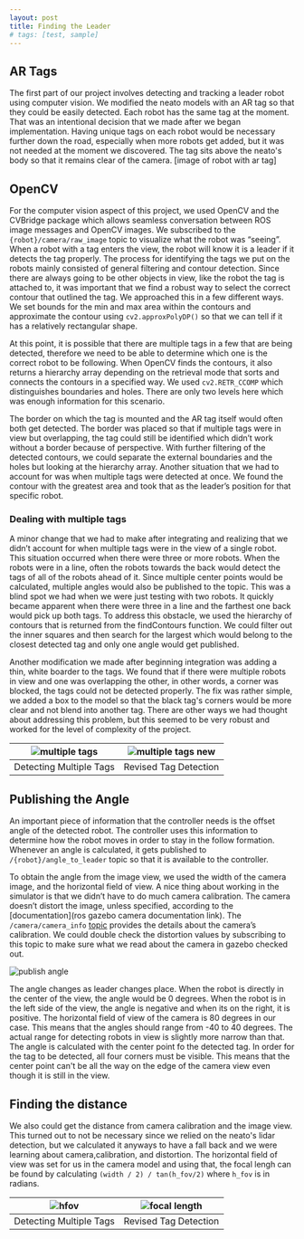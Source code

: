 ```yaml
---
layout: post
title: Finding the Leader
# tags: [test, sample]
---
```


## AR Tags
The first part of our project involves detecting and tracking a leader robot using computer vision. We modified the neato models with an AR tag so that they could be easily detected. Each robot has the same tag at the moment. That was an intentional decision that we made after we began implementation. Having unique tags on each robot would be necessary further down the road, especially when more robots get added, but it was not needed at the moment we discovered. The tag sits above the neato's body so that it remains clear of the camera. 
[image of robot with ar tag]

## OpenCV
For the computer vision aspect of this project, we used OpenCV and the CVBridge package which allows seamless conversation between ROS image messages and OpenCV images. We subscribed to the `{robot}/camera/raw_image` topic to visualize what the robot was “seeing”. When a robot with a tag enters the view, the robot will know it is a leader if it detects the tag properly. The process for identifying the tags we put on the robots mainly consisted of general filtering and contour detection. Since there are always going to be other objects in view, like the robot the tag is attached to, it was important that we find a robust way to select the correct contour that outlined the tag. We approached this in a few different ways. We set bounds for the min and max area within the contours and approximate the contour using `cv2.approxPolyDP()` so that we can tell if it has a relatively rectangular shape. 

At this point, it is possible that there are multiple tags in a few that are being detected, therefore we need to be able to determine which one is the correct robot to be following. When OpenCV finds the contours, it also returns a hierarchy array depending on the retrieval mode that sorts and connects the contours in a specified way. We used `cv2.RETR_CCOMP` which distinguishes boundaries and holes. There are only two levels here which was enough information for this scenario.

The border on which the tag is mounted and the AR tag itself would often both get detected. The border was placed so that if multiple tags were in view but overlapping, the tag could still be identified which didn’t work without a border because of perspective. With further filtering of the detected contours, we could separate the external boundaries and the holes but looking at the hierarchy array. Another situation that we had to account for was when multiple tags were detected at once. We found the contour with the greatest area and took that as the leader’s position for that specific robot. 

### Dealing with multiple tags
A minor change that we had to make after integrating and realizing that we didn’t account for when multiple tags were in the view of a single robot. This situation occurred when there were three or more robots. When the robots were in a line, often the robots towards the back would detect the tags of all of the robots ahead of it. Since multiple center points would be calculated, multiple angles would also be published to the topic. This was a blind spot we had when we were just testing with two robots. It quickly became apparent when there were three in a line and the farthest one back would pick up both tags. To address this obstacle, we used the hierarchy of contours that is returned from the findContours function. We could filter out the inner squares and then search for the largest which would belong to the closest detected tag and only one angle would get published. 

Another modification we made after beginning integration was adding a thin, white boarder to the tags. We found that if there were multiple robots in view and one was overlapping the other, in other words, a corner was blocked, the tags could not be detected properly. The fix was rather simple, we added a box to the model so that the black tag's corners would be more clear and not blend into another tag. There are other ways we had thought about addressing this problem, but this seemed to be very robust and worked for the level of complexity of the project. 

![multiple tags](../../../assets/img/multiple_tags.png)    |  ![multiple tags new](../../../assets/img/multiple_tags_new.png)
:-------------------------:|:-------------------------:
Detecting Multiple Tags  |  Revised Tag Detection


## Publishing the Angle
An important piece of information that the controller needs is the offset angle of the detected robot. The controller uses this information to determine how the robot moves in order to stay in the follow formation. Whenever an angle is calculated, it gets published to `/{robot}/angle_to_leader` topic so that it is available to the controller. 

To obtain the angle from the image view, we used the width of the camera image, and the horizontal field of view. A nice thing about working in the simulator is that we didn’t have to do much camera calibration. The camera doesn’t distort the image, unless specified, according to the [documentation](ros gazebo camera documentation link).  The `/camera/camera_info` [topic](http://docs.ros.org/en/melodic/api/sensor_msgs/html/msg/CameraInfo.html) provides the details about the camera’s calibration. We could double check the distortion values by subscribing to this topic to make sure what we read about the camera in gazebo checked out. 

![publish angle](../../../assets/img/publish_angle.gif)

The angle changes as leader changes place. When the robot is directly in the center of the view, the angle would be 0 degrees. When the robot is in the left side of the view, the angle is negative and when its on the right, it is positive. The horizontal field of view of the camera is 80 degrees in our case. This means that the angles should range from -40 to 40 degrees. The actual range for detecting robots in view is slightly more narrow than that. The angle is calculated with the center point fo the detected tag. In order for the tag to be detected, all four corners must be visible. This means that the center point can't be all the way on the edge of the camera view even though it is still in the view.

## Finding the distance
We also could get the distance from camera calibration and the image view. This turned out to not be necessary since we relied on the neato's lidar detection, but we calculated it anyways to have a fall back and we were learning about camera,calibration, and distortion. The horizontal field of view was set for us in the camera model and using that, the focal lengh can be found by calculating `(width / 2) / tan(h_fov/2)` where `h_fov` is in radians.


![hfov](../../../assets/img/hfov.png)    |  ![focal length](../../../assets/img/focal_length.jpg)
:-------------------------:|:-------------------------:
Detecting Multiple Tags  |  Revised Tag Detection